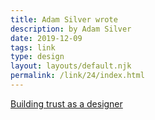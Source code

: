 ```yaml
---
title: Adam Silver wrote
description: by Adam Silver
date: 2019-12-09
tags: link
type: design
layout: layouts/default.njk
permalink: /link/24/index.html
---
```


[Building trust as a designer](https://adamsilver.io/articles/building-trust-as-a-designer/)
